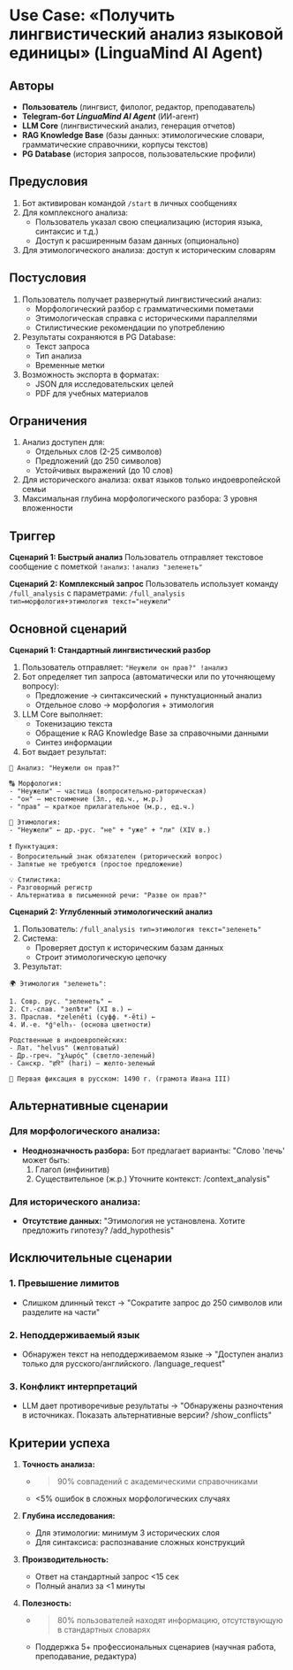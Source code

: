 # Use Case: «Получить лингвистический анализ языковой единицы» (LinguaMind AI Agent)

## Авторы
- **Пользователь** (лингвист, филолог, редактор, преподаватель)
- **Telegram-бот *LinguaMind AI Agent*** (ИИ-агент)
- **LLM Core** (лингвистический анализ, генерация отчетов)
- **RAG Knowledge Base** (базы данных: этимологические словари, грамматические справочники, корпусы текстов)
- **PG Database** (история запросов, пользовательские профили)

## Предусловия
1. Бот активирован командой `/start` в личных сообщениях
2. Для комплексного анализа:
   - Пользователь указал свою специализацию (история языка, синтаксис и т.д.)
   - Доступ к расширенным базам данных (опционально)
3. Для этимологического анализа: доступ к историческим словарям

## Постусловия
1. Пользователь получает развернутый лингвистический анализ:
   - Морфологический разбор с грамматическими пометами
   - Этимологическая справка с историческими параллелями
   - Стилистические рекомендации по употреблению
2. Результаты сохраняются в PG Database:
   - Текст запроса
   - Тип анализа
   - Временные метки
3. Возможность экспорта в форматах:
   - JSON для исследовательских целей
   - PDF для учебных материалов

## Ограничения
1. Анализ доступен для:
   - Отдельных слов (2-25 символов)
   - Предложений (до 250 символов)
   - Устойчивых выражений (до 10 слов)
2. Для исторического анализа: охват языков только индоевропейской семьи
3. Максимальная глубина морфологического разбора: 3 уровня вложенности

## Триггер
**Сценарий 1: Быстрый анализ**
Пользователь отправляет текстовое сообщение с пометкой `!анализ`:
`!анализ "зеленеть"`

**Сценарий 2: Комплексный запрос**
Пользователь использует команду `/full_analysis` с параметрами:
`/full_analysis тип=морфология+этимология текст="неужели"`

## Основной сценарий
**Сценарий 1: Стандартный лингвистический разбор**
1. Пользователь отправляет: `"Неужели он прав?" !анализ`
2. Бот определяет тип запроса (автоматически или по уточняющему вопросу):
   - Предложение → синтаксический + пунктуационный анализ
   - Отдельное слово → морфология + этимология
3. LLM Core выполняет:
   - Токенизацию текста
   - Обращение к RAG Knowledge Base за справочными данными
   - Синтез информации
4. Бот выдает результат:
```
📌 Анализ: "Неужели он прав?"

🔠 Морфология:
- "Неужели" — частица (вопросительно-риторическая)
- "он" — местоимение (3л., ед.ч., м.р.)
- "прав" — краткое прилагательное (м.р., ед.ч.)

📖 Этимология:
- "Неужели" ← др.-рус. "не" + "уже" + "ли" (XIV в.)

❗ Пунктуация:
- Вопросительный знак обязателен (риторический вопрос)
- Запятые не требуются (простое предложение)

💡 Стилистика:
- Разговорный регистр
- Альтернатива в письменной речи: "Разве он прав?"
```

**Сценарий 2: Углубленный этимологический анализ**
1. Пользователь: `/full_analysis тип=этимология текст="зеленеть"`
2. Система:
   - Проверяет доступ к историческим базам данных
   - Строит этимологическую цепочку
3. Результат:
```
🌍 Этимология "зеленеть":

1. Совр. рус. "зеленеть" ←
2. Ст.-слав. "зелѢти" (XI в.) ←
3. Праслав. *zeleněti (суфф. *-ěti) ←
4. И.-е. *ǵʰelh₃- (основа цветности)

Родственные в индоевропейских:
- Лат. "helvus" (желтоватый)
- Др.-греч. "χλωρός" (светло-зеленый)
- Санскр. "हरि" (hari) — желто-зеленый

📅 Первая фиксация в русском: 1490 г. (грамота Ивана III)
```

## Альтернативные сценарии
### Для морфологического анализа:
- **Неоднозначность разбора:** Бот предлагает варианты:
  "Слово 'печь' может быть:
  1) Глагол (инфинитив)
  2) Существительное (ж.р.)
  Уточните контекст: /context_analysis"

### Для исторического анализа:
- **Отсутствие данных:** "Этимология не установлена. Хотите предложить гипотезу? /add_hypothesis"

## Исключительные сценарии
### 1. Превышение лимитов
- Слишком длинный текст → "Сократите запрос до 250 символов или разделите на части"

### 2. Неподдерживаемый язык
- Обнаружен текст на неподдерживаемом языке → "Доступен анализ только для русского/английского. /language_request"

### 3. Конфликт интерпретаций
- LLM дает противоречивые результаты → "Обнаружены разночтения в источниках. Показать альтернативные версии? /show_conflicts"

## Критерии успеха
1. **Точность анализа:**
   - >90% совпадений с академическими справочниками
   - <5% ошибок в сложных морфологических случаях

2. **Глубина исследования:**
   - Для этимологии: минимум 3 исторических слоя
   - Для синтаксиса: распознавание сложных конструкций

3. **Производительность:**
   - Ответ на стандартный запрос <15 сек
   - Полный анализ за <1 минуты

4. **Полезность:**
   - >80% пользователей находят информацию, отсутствующую в стандартных словарях
   - Поддержка 5+ профессиональных сценариев (научная работа, преподавание, редактура)
